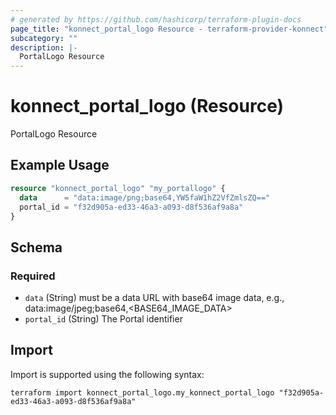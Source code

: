 ```yaml
---
# generated by https://github.com/hashicorp/terraform-plugin-docs
page_title: "konnect_portal_logo Resource - terraform-provider-konnect"
subcategory: ""
description: |-
  PortalLogo Resource
---
```


# konnect_portal_logo (Resource)

PortalLogo Resource

## Example Usage

```terraform
resource "konnect_portal_logo" "my_portallogo" {
  data      = "data:image/png;base64,YW5faW1hZ2VfZmlsZQ=="
  portal_id = "f32d905a-ed33-46a3-a093-d8f536af9a8a"
}
```

<!-- schema generated by tfplugindocs -->
## Schema

### Required

- `data` (String) must be a data URL with base64 image data, e.g., data:image/jpeg;base64,<BASE64_IMAGE_DATA>
- `portal_id` (String) The Portal identifier

## Import

Import is supported using the following syntax:

```shell
terraform import konnect_portal_logo.my_konnect_portal_logo "f32d905a-ed33-46a3-a093-d8f536af9a8a"
```
